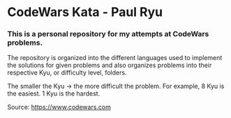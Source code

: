 # CodeWars Kata - Paul Ryu
### This is a personal repository for my attempts at CodeWars problems.

The repository is organized into the different languages used to implement the solutions for given problems and also organizes problems into their respective Kyu, or difficulty level, folders.

The smaller the Kyu -> the more difficult the problem.
For example, 8 Kyu is the easiest. 1 Kyu is the hardest.

Source: https://www.codewars.com
